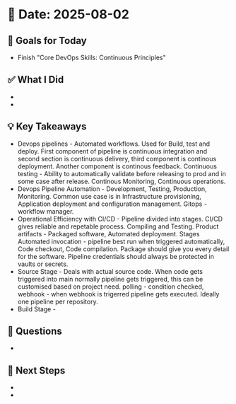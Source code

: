 # 📅 Date: 2025-08-02

## 🎯 Goals for Today

- Finish "Core DevOps Skills: Continuous Principles"

## ✅ What I Did

-
-

## 💡 Key Takeaways

- Devops pipelines - Automated workflows. Used for Build, test and deploy. First component of pipeline is continuous integration and second section is continuous delivery, third component is continous deployment. Another component is continous feedback. Continuous testing - Ability to automatically validate before releasing to prod and in some case after release. Continous Monitoring, Continuous operations.
- Devops Pipeline Automation - Development, Testing, Production, Monitoring. Common use case is in Infrastructure provisioning, Application deployment and configuration management. Gitops - workflow manager.
- Operational Efficiency with CI/CD - Pipeline divided into stages. CI/CD gives reliable and repetable process. Compiling and Testing. Product artifacts - Packaged software, Automated deployment. Stages Automated invocation - pipeline best run when triggered automatically, Code checkout, Code compilation. Package should give you every detail for the software. Pipeline credentials should always be protected in vaults or secrets.
- Source Stage - Deals with actual source code. When code gets triggered into main normally pipeline gets triggered, this can be customised based on project need. polling - condition checked, webhook - when webhook is trigerred pipeline gets executed. Ideally one pipeline per repository.
- Build Stage -

## 🧠 Questions

-

## 📌 Next Steps

-
-
